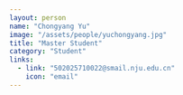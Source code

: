 ```yaml
---
layout: person
name: "Chongyang Yu"
image: "/assets/people/yuchongyang.jpg"
title: "Master Student"
category: "Student"
links:
  - link: "502025710022@smail.nju.edu.cn"
    icon: "email"
---
```


